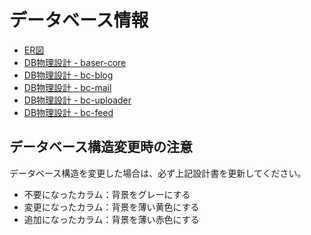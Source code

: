 # データベース情報

- [ER図](https://docs.google.com/presentation/d/1m8jAImToxjexulMhBlad6o0MUbRvpJ5r3Md-bdJztSA/edit)
- [DB物理設計 - baser-core](https://docs.google.com/spreadsheets/d/14qZGiGmdpBBIdF6Xh7EaQpkQ7HS0lCeLBGX-ZqWzFVE/edit)
- [DB物理設計 - bc-blog](https://docs.google.com/spreadsheets/d/1zSB8Vzkk__WIrL4Y_RTIdPG6Z6hGTLmWofA4pzwqNQc/edit)
- [DB物理設計 - bc-mail](https://docs.google.com/spreadsheets/d/1GD5JoFF2u-2KZPPNKL8HjYG2obNxFO-ES8n2gh-_d5E/edit)
- [DB物理設計 - bc-uploader](https://docs.google.com/spreadsheets/d/1hIQRwjeigugsgJGMkf8PvGjOIf8dHDfug6HmEE3h1aM/edit)
- [DB物理設計 - bc-feed](https://docs.google.com/spreadsheets/d/1ferE2hDw8QhvcGqmgubovG0zhksd7UV6EvYVgFc60Ak/edit)

## データベース構造変更時の注意

データベース構造を変更した場合は、必ず上記設計書を更新してください。

- 不要になったカラム：背景をグレーにする
- 変更になったカラム：背景を薄い黄色にする
- 追加になったカラム：背景を薄い赤色にする

